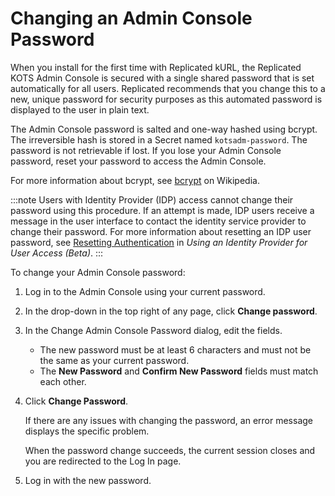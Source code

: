 # Changing an Admin Console Password

When you install for the first time with Replicated kURL, the Replicated KOTS Admin Console is secured with a single shared password that is set automatically for all users. Replicated recommends that you change this to a new, unique password for security purposes as this automated password is displayed to the user in plain text.

The Admin Console password is salted and one-way hashed using bcrypt. The irreversible hash is stored in a Secret named `kotsadm-password`. The password is not retrievable if lost. If you lose your Admin Console password, reset your password to access the Admin Console.

For more information about bcrypt, see [bcrypt](https://en.wikipedia.org/wiki/Bcrypt) on Wikipedia.

:::note
Users with Identity Provider (IDP) access cannot change their password using this procedure. If an attempt is made, IDP users receive a message in the user interface to contact the identity service provider to change their password. For more information about resetting an IDP user password, see [Resetting Authentication](auth-identity-provider#resetting-authentication) in _Using an Identity Provider for User Access (Beta)_.
:::

To change your Admin Console password:

1. Log in to the Admin Console using your current password.
1. In the drop-down in the top right of any page, click **Change password**.
1. In the Change Admin Console Password dialog, edit the fields.

    - The new password must be at least 6 characters and must not be the same as your current password.
    - The **New Password** and **Confirm New Password** fields must match each other.

1. Click **Change Password**.

   If there are any issues with changing the password, an error message displays the specific problem.

   When the password change succeeds, the current session closes and you are redirected to the Log In page.

1. Log in with the new password.
